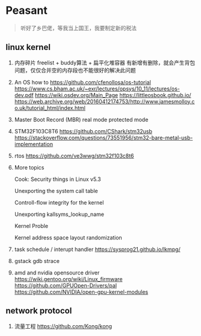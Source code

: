 # Peasant
> 听好了乡巴佬，等我当上国王，我要制定新的税法

## linux kernel 

1. 内存碎片 freelist + buddy算法 + 扁平化堆容器
    有新增有删除，就会产生背包问题，仅仅合并空的内存段也不能很好的解决此问题
2. An OS how to https://github.com/cfenollosa/os-tutorial  
https://www.cs.bham.ac.uk/~exr/lectures/opsys/10_11/lectures/os-dev.pdf 
https://wiki.osdev.org/Main_Page
https://littleosbook.github.io/ https://web.archive.org/web/20160412174753/http://www.jamesmolloy.co.uk/tutorial_html/index.html
3. Master Boot Record (MBR) real mode protected mode
4. STM32F103C8T6 https://github.com/CShark/stm32usb https://stackoverflow.com/questions/73551956/stm32-bare-metal-usb-implementation
5. rtos https://github.com/ve3wwg/stm32f103c8t6
6. More topics
    
    Cook: Security things in Linux v5.3

    Unexporting the system call table

    Controll-flow integrity for the kernel

    Unexporting kallsyms_lookup_name

    Kernel Proble

    Kernel address space layout randomization
7. task schedule / interupt handler https://sysprog21.github.io/lkmpg/
8. gstack gdb strace 
9. amd and nvidia opensource driver
    https://wiki.gentoo.org/wiki/Linux_firmware
    https://github.com/GPUOpen-Drivers/pal
    https://github.com/NVIDIA/open-gpu-kernel-modules
    
## network protocol
1. 流量工程 https://github.com/Kong/kong
